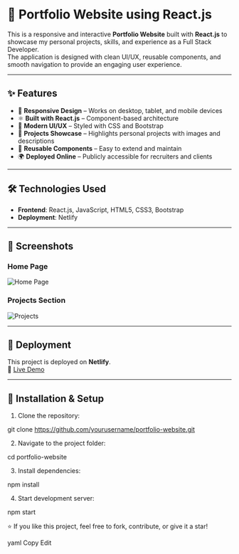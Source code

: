 # 🚀 Portfolio Website using React.js

This is a responsive and interactive **Portfolio Website** built with **React.js** to showcase my personal projects, skills, and experience as a Full Stack Developer.  
The application is designed with clean UI/UX, reusable components, and smooth navigation to provide an engaging user experience.

---

## ✨ Features
- 📱 **Responsive Design** – Works on desktop, tablet, and mobile devices  
- ⚛️ **Built with React.js** – Component-based architecture  
- 🎨 **Modern UI/UX** – Styled with CSS and Bootstrap  
- 🔗 **Projects Showcase** – Highlights personal projects with images and descriptions  
- 📂 **Reusable Components** – Easy to extend and maintain  
- 🌍 **Deployed Online** – Publicly accessible for recruiters and clients  

---

## 🛠️ Technologies Used
- **Frontend**: React.js, JavaScript, HTML5, CSS3, Bootstrap  
- **Deployment**: Netlify  

---

## 📸 Screenshots
### Home Page
![Home Page](./screenshots/home.png)

### Projects Section
![Projects](./screenshots/projects.png)

---

## 🚀 Deployment
This project is deployed on **Netlify**.  
🔗 [Live Demo](https://rushendra-babu-portfolio.netlify.app/)

---

## 📂 Installation & Setup

1. Clone the repository:
  
git clone https://github.com/yourusername/portfolio-website.git

2. Navigate to the project folder:

cd portfolio-website

3. Install dependencies:

npm install

4. Start development server:

npm start


⭐ If you like this project, feel free to fork, contribute, or give it a star!

yaml
Copy
Edit
